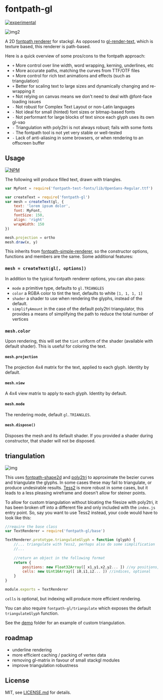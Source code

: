# fontpath-gl

[![experimental](http://badges.github.io/stability-badges/dist/experimental.svg)](http://github.com/badges/stability-badges)

![img2](http://i.imgur.com/ZMKUtQb.png)

A 2D [fontpath renderer](https://github.com/mattdesl/fontpath-simple-renderer) for stackgl. As opposed to [gl-render-text](https://www.npmjs.org/package/gl-render-text), which is texture based, this renderer is path-based.

Here is a quick overview of some pros/cons to the fontpath approach:

- `+` More control over line width, word wrapping, kerning, underlines, etc
- `+` More accurate paths, matching the curves from TTF/OTF files
- `+` More control for rich text animations and effects (such as triangulation)
- `+` Better for scaling text to large sizes and dynamically changing and re-wrapping it
- `+` Not relying on canvas means we don't need to deal with @font-face loading issues
- `-` Not robust for Complex Text Layout or non-Latin languages
- `-` Not ideal for small (hinted) font sizes or bitmap-based fonts
- `-` Not performant for large blocks of text since each glyph uses its own gl-vao
- `-` Triangulation with poly2tri is not always robust; fails with some fonts
- `-` The fontpath tool is not yet very stable or well-tested
- `-` Lack of anti-aliasing in some browsers, or when rendering to an offscreen buffer

## Usage

[![NPM](https://nodei.co/npm/fontpath-gl.png)](https://nodei.co/npm/fontpath-gl/)

The following will produce filled text, drawn with triangles. 

```js
var MyFont = require('fontpath-test-fonts/lib/OpenSans-Regular.ttf')

var createText = require('fontpath-gl')
var mesh = createText(gl, {
	text: 'lorem ipsum dolor',
	font: MyFont,
	fontSize: 150,
	align: 'right'
	wrapWidth: 150
})

mesh.projection = ortho
mesh.draw(x, y)
```

This inherits from [fontpath-simple-renderer](https://github.com/mattdesl/fontpath-simple-renderer), so the constructor options, functions and members are the same. Some additional features: 

### `mesh = createText(gl[, options])`

In addition to the typical fontpath renderer options, you can also pass:

- `mode` a primitive type, defaults to `gl.TRIANGLES`
- `color` a RGBA color to tint the text, defaults to white `[1, 1, 1, 1]`
- `shader` a shader to use when rendering the glyphs, instead of the default. 
- `simplifyAmount` in the case of the default poly2tri triangulator, this provides a means of simplifying the path to reduce the total number of vertices

### `mesh.color`

Upon rendering, this will set the `tint` uniform of the shader (available with default shader). This is useful for coloring the text.

#### `mesh.projection`

The projection 4x4 matrix for the text, applied to each glyph. Identity by default.

#### `mesh.view`

A 4x4 view matrix to apply to each glyph. Identity by default.

#### `mesh.mode`

The rendering mode, default `gl.TRIANGLES`. 

#### `mesh.dispose()`

Disposes the mesh and its default shader. If you provided a shader during constructor, that shader will not be disposed. 

## triangulation

![img](http://i.imgur.com/OAWWJb3.png)

This uses [fontpath-shape2d](https://www.npmjs.org/package/fontpath-shape2d) and [poly2tri](https://www.npmjs.org/package/poly2tri) to approximate the bezier curves and triangulate the glyphs. In some cases these may fail to triangulate, or produce undesirable results. [Tess2](https://github.com/memononen/tess2.js) is more robust in some cases, but it leads to a less pleasing wireframe and doesn't allow for steiner points.

To allow for custom triangulation without bloating the filesize with poly2tri, it has been broken off into a different file and only included with the `index.js` entry point. So, say you want to use Tess2 instead, your code would have to look like this:

```js
//require the base class
var TextRenderer = require('fontpath-gl/base')

TextRenderer.prototype.triangulateGlyph = function (glyph) {
	//... triangulate with Tess2, perhaps also do some simplification
	//...
	
	//return an object in the following format
	return {
		positions: new Float32Array([ x1,y1,x2,y2... ]) //xy positions, required
		cells: new Uint16Array([ i0,i1,i2... ]) //indices, optional
	}	
}

module.exports = TextRenderer
```

`cells` is optional, but indexing will produce more efficient rendering.

You can also require `fontpath-gl/triangulate` which exposes the default `triangulateGlyph` function.

See the [demo](demo/) folder for an example of custom triangulation.

## roadmap

- underline rendering
- more efficient caching / packing of vertex data
- removing gl-matrix in favour of small stackgl modules
- improve triangulation robustness

## License

MIT, see [LICENSE.md](http://github.com/mattdesl/fontpath-gl/blob/master/LICENSE.md) for details.
